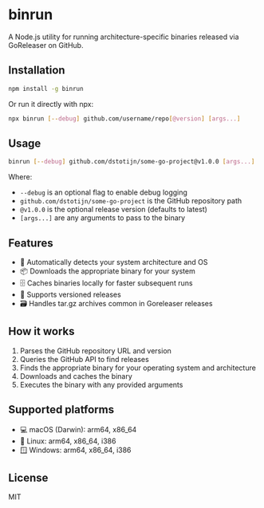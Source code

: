 # binrun

A Node.js utility for running architecture-specific binaries released via GoReleaser on GitHub.

## Installation

```bash
npm install -g binrun
```

Or run it directly with npx:

```bash
npx binrun [--debug] github.com/username/repo[@version] [args...]
```

## Usage

```bash
binrun [--debug] github.com/dstotijn/some-go-project@v1.0.0 [args...]
```

Where:

- `--debug` is an optional flag to enable debug logging
- `github.com/dstotijn/some-go-project` is the GitHub repository path
- `@v1.0.0` is the optional release version (defaults to latest)
- `[args...]` are any arguments to pass to the binary

## Features

- 🔄 Automatically detects your system architecture and OS
- 📦 Downloads the appropriate binary for your system
- 🗄️ Caches binaries locally for faster subsequent runs
- 🔄 Supports versioned releases
- 🗃️ Handles tar.gz archives common in Goreleaser releases

## How it works

1. Parses the GitHub repository URL and version
2. Queries the GitHub API to find releases
3. Finds the appropriate binary for your operating system and architecture
4. Downloads and caches the binary
5. Executes the binary with any provided arguments

## Supported platforms

- 💻 macOS (Darwin): arm64, x86_64
- 🐧 Linux: arm64, x86_64, i386
- 🪟 Windows: arm64, x86_64, i386

## License

MIT
